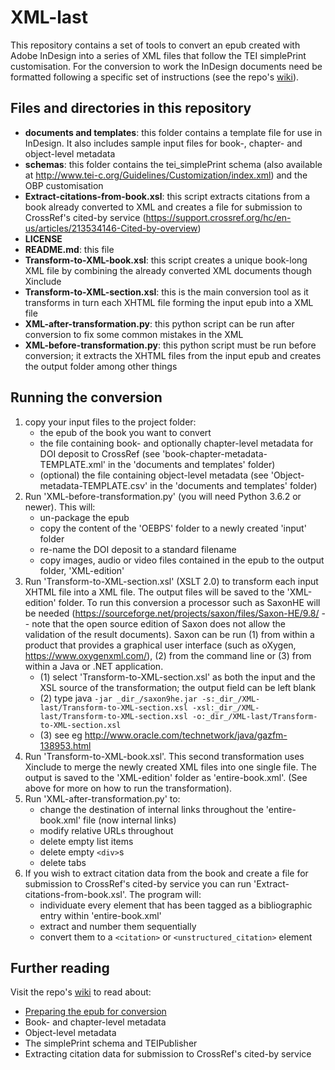 # XML-last

This repository contains a set of tools to convert an epub created with Adobe InDesign into a series of XML files that follow the TEI simplePrint customisation. For the conversion to work the InDesign documents need be formatted following a specific set of instructions (see the repo's [wiki](https://github.com/OpenBookPublishers/XML-last/wiki)).

## Files and directories in this repository
* __documents and templates__: this folder contains a template file for use in InDesign. It also includes sample input files for book-, chapter- and object-level metadata
* __schemas__: this folder contains the tei_simplePrint schema (also available at http://www.tei-c.org/Guidelines/Customization/index.xml) and the OBP customisation
* __Extract-citations-from-book.xsl__: this script extracts citations from a book already converted to XML and creates a file for submission to CrossRef's cited-by service (https://support.crossref.org/hc/en-us/articles/213534146-Cited-by-overview)
* __LICENSE__
* __README.md__: this file
* __Transform-to-XML-book.xsl__: this script creates a unique book-long XML file by combining the already converted XML documents though Xinclude
* __Transform-to-XML-section.xsl__: this is the main conversion tool as it transforms in turn each XHTML file forming the input epub into a XML file
* __XML-after-transformation.py__: this python script can be run after conversion to fix some common mistakes in the XML
* __XML-before-transformation.py__: this python script must be run before conversion; it extracts the XHTML files from the input epub and creates the output folder among other things

## Running the conversion
1. copy your input files to the project folder:
	* the epub of the book you want to convert 
	* the file containing book- and optionally chapter-level metadata for DOI deposit to CrossRef (see 'book-chapter-metadata-TEMPLATE.xml' in the 'documents and templates' folder)
	* (optional) the file containing object-level metadata (see 'Object-metadata-TEMPLATE.csv' in the 'documents and templates' folder) 
2. Run 'XML-before-transformation.py' (you will need Python 3.6.2 or newer). This will:
	* un-package the epub
	* copy the content of the 'OEBPS' folder to a newly created 'input' folder
	* re-name the DOI deposit to a standard filename
	* copy images, audio or video files contained in the epub to the output folder, 'XML-edition'
3. Run 'Transform-to-XML-section.xsl' (XSLT 2.0) to transform each input XHTML file into a XML file. The output files will be saved to the 'XML-edition' folder. To run this conversion a processor such as SaxonHE will be needed (https://sourceforge.net/projects/saxon/files/Saxon-HE/9.8/ -- note that the open source edition of Saxon does not allow the validation of the result documents). Saxon can be run (1) from within a product that provides a graphical user interface (such as oXygen, https://www.oxygenxml.com/), (2) from the command line or (3) from within a Java or .NET application.
	* (1) select 'Transform-to-XML-section.xsl' as both the input and the XSL source of the transformation; the output field can be left blank
	* (2) type java `-jar _dir_/saxon9he.jar -s:_dir_/XML-last/Transform-to-XML-section.xsl -xsl:_dir_/XML-last/Transform-to-XML-section.xsl -o:_dir_/XML-last/Transform-to-XML-section.xsl`
	* (3) see eg http://www.oracle.com/technetwork/java/gazfm-138953.html
4. Run 'Transform-to-XML-book.xsl'. This second transformation uses Xinclude to merge the newly created XML files into one single file. The output is saved to the 'XML-edition' folder as 'entire-book.xml'. (See above for more on how to run the transformation).
5. Run 'XML-after-transformation.py' to:
	* change the destination of internal links throughout the 'entire-book.xml' file (now internal links)
	* modify relative URLs throughout
	* delete empty list items
	* delete empty `<div>`s
	* delete tabs
6. If you wish to extract citation data from the book and create a file for submission to CrossRef's cited-by service you can run 'Extract-citations-from-book.xsl'. The program will:
	* individuate every element that has been tagged as a bibliographic entry within 'entire-book.xml' 
	* extract and number them sequentially
	* convert them to a `<citation>` or `<unstructured_citation>` element

## Further reading
Visit the repo's [wiki](https://github.com/OpenBookPublishers/XML-last/wiki) to read about:
* [Preparing the epub for conversion](https://github.com/OpenBookPublishers/XML-last/wiki/Preparing-the-epub-for-conversion)
* Book- and chapter-level metadata
* Object-level metadata
* The simplePrint schema and TEIPublisher
* Extracting citation data for submission to CrossRef's cited-by service
